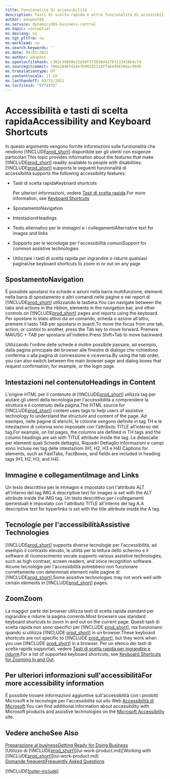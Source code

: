 ```yaml
---
title: Funzionalità di accessibilità
description: Tasti di scelta rapida e altre funzionalità di accessibilità.
author: edupont04
ms.service: dynamics365-business-central
ms.topic: conceptual
ms.devlang: na
ms.tgt_pltfrm: na
ms.workload: na
ms.search.keywords: ''
ms.date: 04/01/2021
ms.author: edupont
ms.openlocfilehash: c303c39850e22d3df375838d42703133428b4c7d
ms.sourcegitcommit: 766e2840fd16efb901d211d7fa64d96766ac99d9
ms.translationtype: HT
ms.contentlocale: it-CH
ms.lasthandoff: 03/31/2021
ms.locfileid: "5772372"
---
```

# <a name="accessibility-and-keyboard-shortcuts"></a><span data-ttu-id="5a921-103">Accessibilità e tasti di scelta rapida</span><span class="sxs-lookup"><span data-stu-id="5a921-103">Accessibility and Keyboard Shortcuts</span></span>

<span data-ttu-id="5a921-104">In questo argomento vengono fornite informazioni sulle funzionalità che rendono [!INCLUDE[prod_short](includes/prod_short.md)] disponibile per gli utenti con esigenze particolari.</span><span class="sxs-lookup"><span data-stu-id="5a921-104">This topic provides information about the features that make [!INCLUDE[prod_short](includes/prod_short.md)] readily available to people with disabilities.</span></span> [!INCLUDE[prod_short](includes/prod_short.md)] <span data-ttu-id="5a921-105">supporta le seguenti funzionalità di accessibilità:</span><span class="sxs-lookup"><span data-stu-id="5a921-105">supports the following accessibility features:</span></span>  

- <span data-ttu-id="5a921-106">Tasti di scelta rapida</span><span class="sxs-lookup"><span data-stu-id="5a921-106">Keyboard shortcuts</span></span>

    <span data-ttu-id="5a921-107">Per ulteriori informazioni, vedere [Tasti di scelta rapida](keyboard-shortcuts.md).</span><span class="sxs-lookup"><span data-stu-id="5a921-107">For more information, see [Keyboard Shortcuts](keyboard-shortcuts.md)</span></span>

- <span data-ttu-id="5a921-108">Spostamento</span><span class="sxs-lookup"><span data-stu-id="5a921-108">Navigation</span></span>  

- <span data-ttu-id="5a921-109">Intestazioni</span><span class="sxs-lookup"><span data-stu-id="5a921-109">Headings</span></span>  

- <span data-ttu-id="5a921-110">Testo alternativo per le immagini e i collegamenti</span><span class="sxs-lookup"><span data-stu-id="5a921-110">Alternative text for images and links</span></span>  

- <span data-ttu-id="5a921-111">Supporto per le tecnologie per l'accessibilità comuni</span><span class="sxs-lookup"><span data-stu-id="5a921-111">Support for common assistive technologies</span></span>  

- <span data-ttu-id="5a921-112">Utilizzare i tasti di scelta rapida per ingrandire o ridurre qualsiasi pagina</span><span class="sxs-lookup"><span data-stu-id="5a921-112">Use keyboard shortcuts to zoom in or out on any page</span></span>

<!-- moved to separate article
##  <a name="Keyboard"></a> Keyboard Shortcuts in the browser
 [!INCLUDE[prod_short](includes/prod_short.md)] supports the keyboard shortcuts that are supported by most web browsers. The keyboard shortcuts described here refer to the U.S. keyboard layout. The layout of the keys on other keyboards may not correspond exactly to the keys on a U.S. keyboard.  

|To do this|Press|  
|----------------|-----------|  
|To move focus to the next or previous control or element on a page, such as buttons, fields, or items in a list.|Tab, Shift+Tab|  
|To enable or access the element or control that is in focus.|Enter|  
|To scroll items up and down in a list.|Up Arrow, Down Arrow|  
|To scroll columns of an item left and right in a list.|Left Arrow, Right Arrow|  
|To open a drop-down list or look up a value for a field.|Alt+Down Arrow|  
|To move focus to the next element outside the list.|Ctrl + Enter|  
|To see the transactions that resulted in a calculated value in a field.|Alt+Right Arrow|  

-->

## <a name="navigation"></a><a name="Navigation"></a> <span data-ttu-id="5a921-113">Spostamento</span><span class="sxs-lookup"><span data-stu-id="5a921-113">Navigation</span></span>  
 <span data-ttu-id="5a921-114">È possibile spostarsi tra schede e azioni nella barra multifunzione, elementi nella barra di spostamento e altri comandi nelle pagine e nei report di [!INCLUDE[prod_short](includes/prod_short.md)] utilizzando la tastiera.</span><span class="sxs-lookup"><span data-stu-id="5a921-114">You can navigate between the tabs and actions in the ribbon, elements in the navigation bar, and other controls on [!INCLUDE[prod_short](includes/prod_short.md)] pages and reports using the keyboard.</span></span> <span data-ttu-id="5a921-115">Per spostare lo stato attivo da un comando, scheda o azione all'altro, premere il tasto TAB per spostarsi in avanti.</span><span class="sxs-lookup"><span data-stu-id="5a921-115">To move the focus from one tab, action, or control to another, press the Tab key to move forward.</span></span> <span data-ttu-id="5a921-116">Premere MAIUSC + TAB per spostarsi all'indietro.</span><span class="sxs-lookup"><span data-stu-id="5a921-116">Press Shift+Tab to move backward.</span></span>  

 <span data-ttu-id="5a921-117">Utilizzando l'ordine delle schede è inoltre possibile passare, ad esempio, dalla pagina principale del browser alle finestre di dialogo che richiedono conferma o alla pagina di connessione e viceversa.</span><span class="sxs-lookup"><span data-stu-id="5a921-117">By using the tab order, you can also switch between the main browser page and dialog boxes that request confirmation, for example, or the login page.</span></span>  

## <a name="headings-in-content"></a><a name="Headings"></a> <span data-ttu-id="5a921-118">Intestazioni nel contenuto</span><span class="sxs-lookup"><span data-stu-id="5a921-118">Headings in Content</span></span>
 
 <span data-ttu-id="5a921-119">L'origine HTML per il contenuto di [!INCLUDE[prod_short](includes/prod_short.md)] utilizza tag per aiutare gli utenti della tecnologia per l'accessibilità a comprendere la struttura e il contenuto della pagina.</span><span class="sxs-lookup"><span data-stu-id="5a921-119">The HTML source for [!INCLUDE[prod_short](includes/prod_short.md)] content uses tags to help users of assistive technology to understand the structure and content of the page.</span></span> <span data-ttu-id="5a921-120">Ad esempio, nelle pagine di elenchi, le colonne vengono definite in tag TH e le intestazioni di colonna sono impostate con l'attributo TITLE all'interno del tag.</span><span class="sxs-lookup"><span data-stu-id="5a921-120">For example, on list pages, the columns are defined in TH tags and the column headings are set with TITLE attribute inside the tag.</span></span> <span data-ttu-id="5a921-121">Le didascalie per elementi quali Schede dettaglio, Riquadri Dettaglio informazioni e campi sono incluse nei tag delle intestazioni (H1, H2, H3 e H4).</span><span class="sxs-lookup"><span data-stu-id="5a921-121">Captions for elements, such as FastTabs, FactBoxes, and fields are included in heading tags (H1, H2, H3, and H4).</span></span>  

## <a name="image-and-links"></a><a name="Images"></a> <span data-ttu-id="5a921-122">Immagine e collegamenti</span><span class="sxs-lookup"><span data-stu-id="5a921-122">Image and Links</span></span>

 <span data-ttu-id="5a921-123">Un testo descrittivo per le immagini è impostato con l'attributo ALT all'interno del tag IMG.</span><span class="sxs-lookup"><span data-stu-id="5a921-123">A descriptive text for images is set with the ALT attribute inside the IMG tag.</span></span> <span data-ttu-id="5a921-124">Un testo descrittivo per i collegamenti ipertestuali è impostato con l'attributo TITLE all'interno del tag A.</span><span class="sxs-lookup"><span data-stu-id="5a921-124">A descriptive text for hyperlinks is set with the title attribute inside the A tag.</span></span>  

## <a name="assistive-technologies"></a><a name="AssistiveTech"></a> <span data-ttu-id="5a921-125">Tecnologie per l'accessibilità</span><span class="sxs-lookup"><span data-stu-id="5a921-125">Assistive Technologies</span></span>

[!INCLUDE[prod_short](includes/prod_short.md)] <span data-ttu-id="5a921-126">supporta diverse tecnologie per l'accessibilità, ad esempio il contrasto elevato, le utilità per la lettura dello schermo e il software di riconoscimento vocale.</span><span class="sxs-lookup"><span data-stu-id="5a921-126">supports various assistive technologies, such as high contrast, screen readers, and voice recognition software.</span></span> <span data-ttu-id="5a921-127">Alcune tecnologie per l'accessibilità potrebbero non funzionare correttamente con determinati elementi nelle pagine di [!INCLUDE[prod_short](includes/prod_short.md)].</span><span class="sxs-lookup"><span data-stu-id="5a921-127">Some assistive technologies may not work well with certain elements in [!INCLUDE[prod_short](includes/prod_short.md)] pages.</span></span>  

## <a name="zoom"></a><a name="zoom"></a> <span data-ttu-id="5a921-128">Zoom</span><span class="sxs-lookup"><span data-stu-id="5a921-128">Zoom</span></span>

<span data-ttu-id="5a921-129">La maggior parte dei browser utilizza tasti di scelta rapida standard per ingrandire e ridurre la pagina corrente.</span><span class="sxs-lookup"><span data-stu-id="5a921-129">Most browsers use standard keyboard shortcuts to zoom in and out on the current page.</span></span> <span data-ttu-id="5a921-130">Questi tasti di scelta rapida non sono specifici per [!INCLUDE [prod_short](includes/prod_short.md)], ma funzionano quando si utilizza [!INCLUDE [prod_short](includes/prod_short.md)] in un browser.</span><span class="sxs-lookup"><span data-stu-id="5a921-130">These keyboard shortcuts are not specific to [!INCLUDE [prod_short](includes/prod_short.md)], but they work when you use [!INCLUDE [prod_short](includes/prod_short.md)] in a browser.</span></span> <span data-ttu-id="5a921-131">Per un elenco dei tasti di scelta rapida supportati, vedere [Tasti di scelta rapida per ingrandire e ridurre](keyboard-shortcuts.md#zoomshortcuts).</span><span class="sxs-lookup"><span data-stu-id="5a921-131">For a list of supported keyboard shortcuts, see [Keyboard Shortcuts for Zooming In and Out](keyboard-shortcuts.md#zoomshortcuts).</span></span>  

## <a name="for-more-accessibility-information"></a><span data-ttu-id="5a921-132">Per ulteriori informazioni sull'accessibilità</span><span class="sxs-lookup"><span data-stu-id="5a921-132">For more accessibility information</span></span>

<span data-ttu-id="5a921-133">È possibile trovare informazioni aggiuntive sull'accessibilità con i prodotti Microsoft e le tecnologie per l'accessibilità sul sito Web [Accessibilità di Microsoft](https://go.microsoft.com/fwlink/?LinkId=262160).</span><span class="sxs-lookup"><span data-stu-id="5a921-133">You can find additional information about accessibility with Microsoft products and assistive technologies on the [Microsoft Accessibility](https://go.microsoft.com/fwlink/?LinkId=262160) site.</span></span>

## <a name="see-also"></a><span data-ttu-id="5a921-134">Vedere anche</span><span class="sxs-lookup"><span data-stu-id="5a921-134">See Also</span></span>

[<span data-ttu-id="5a921-135">Preparazione al business</span><span class="sxs-lookup"><span data-stu-id="5a921-135">Getting Ready for Doing Business</span></span>](ui-get-ready-business.md)  
<span data-ttu-id="5a921-136">[Utilizzo di [!INCLUDE[prod_short](includes/prod_short.md)]](ui-work-product.md)</span><span class="sxs-lookup"><span data-stu-id="5a921-136">[Working with [!INCLUDE[prod_short](includes/prod_short.md)]](ui-work-product.md)</span></span>  
[<span data-ttu-id="5a921-137">Domande frequenti</span><span class="sxs-lookup"><span data-stu-id="5a921-137">Frequently Asked Questions</span></span>](across-faq.md)  


[!INCLUDE[footer-include](includes/footer-banner.md)]